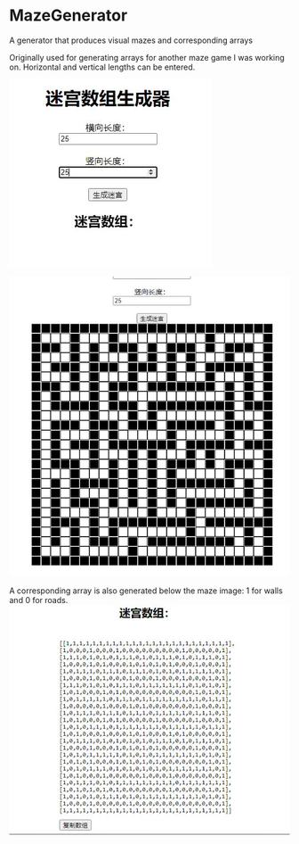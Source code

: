 # MazeGenerator
A generator that produces visual mazes and corresponding arrays

Originally used for generating arrays for another maze game I was working on.
Horizontal and vertical lengths can be entered. 

![Image text](https://github.com/Glaivenus/MazeGenerator/blob/main/img/1.JPG)

![Image text](https://github.com/Glaivenus/MazeGenerator/blob/main/img/2.JPG)

A corresponding array is also generated below the maze image: 1 for walls and 0 for roads.
![Image text](https://github.com/Glaivenus/MazeGenerator/blob/main/img/3.JPG)
